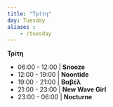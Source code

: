 ```yaml
---
title: "Τρίτη"
day: Tuesday
aliases :
    - /tuesday
---
```


**Τρίτη**

- 06:00 - 12:00 | **Snooze**
- 12:00 - 19:00 | **Noontide**
- 19:00 - 21:00 | **Βαβέλ**
- 21:00 - 23:00 | **New Wave Girl**
- 23:00 - 06:00 | **Nocturne**